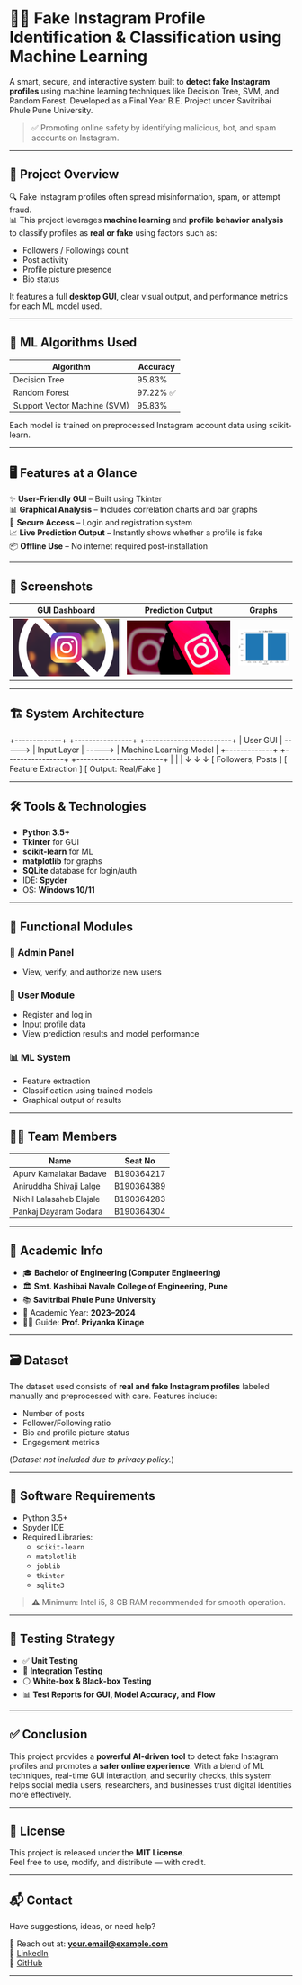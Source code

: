 # 🕵️‍♂️ Fake Instagram Profile Identification & Classification using Machine Learning

A smart, secure, and interactive system built to **detect fake Instagram profiles** using machine learning techniques like Decision Tree, SVM, and Random Forest. Developed as a Final Year B.E. Project under Savitribai Phule Pune University.

> ✅ Promoting online safety by identifying malicious, bot, and spam accounts on Instagram.

---

## 📌 Project Overview

🔍 Fake Instagram profiles often spread misinformation, spam, or attempt fraud.  
📊 This project leverages **machine learning** and **profile behavior analysis** to classify profiles as **real or fake** using factors such as:

- Followers / Followings count  
- Post activity  
- Profile picture presence  
- Bio status  

It features a full **desktop GUI**, clear visual output, and performance metrics for each ML model used.

---

## 🧠 ML Algorithms Used

| Algorithm         | Accuracy     |
|------------------|--------------|
| Decision Tree     | 95.83%       |
| Random Forest     | 97.22% ✅     |
| Support Vector Machine (SVM) | 95.83%       |

Each model is trained on preprocessed Instagram account data using scikit-learn.

---

## 🖥️ Features at a Glance

✨ **User-Friendly GUI** – Built using Tkinter  
📊 **Graphical Analysis** – Includes correlation charts and bar graphs  
🔐 **Secure Access** – Login and registration system  
📈 **Live Prediction Output** – Instantly shows whether a profile is fake  
📦 **Offline Use** – No internet required post-installation

---

## 📸 Screenshots

| GUI Dashboard | Prediction Output | Graphs |
|---------------|-------------------|--------|
| ![Form](Fake%20Instagram%20Profile%20Prediction%20100%25%20code/img1.png) | ![Result](Fake%20Instagram%20Profile%20Prediction%20100%25%20code/img3.jpeg) | ![Graph](Fake%20Instagram%20Profile%20Prediction%20100%25%20code/barchart.png) |

---

## 🏗️ System Architecture

+-------------+ +----------------+ +------------------------+
| User GUI | -----> | Input Layer | -----> | Machine Learning Model |
+-------------+ +----------------+ +------------------------+
| | |
↓ ↓ ↓
[ Followers, Posts ] [ Feature Extraction ] [ Output: Real/Fake ]


---

## 🛠️ Tools & Technologies

- **Python 3.5+**
- **Tkinter** for GUI
- **scikit-learn** for ML
- **matplotlib** for graphs
- **SQLite** database for login/auth
- IDE: **Spyder**
- OS: **Windows 10/11**

---

## 🧪 Functional Modules

### 🔐 Admin Panel
- View, verify, and authorize new users

### 👤 User Module
- Register and log in
- Input profile data
- View prediction results and model performance

### 📊 ML System
- Feature extraction
- Classification using trained models
- Graphical output of results

---

## 🧑‍💻 Team Members

| Name                        | Seat No         |
|----------------------------|-----------------|
| Apurv Kamalakar Badave     | B190364217      |
| Aniruddha Shivaji Lalge    | B190364389      |
| Nikhil Lalasaheb Elajale   | B190364283      |
| Pankaj Dayaram Godara      | B190364304      |

---

## 🏫 Academic Info

- 🎓 **Bachelor of Engineering (Computer Engineering)**  
- 🏛️ **Smt. Kashibai Navale College of Engineering, Pune**  
- 📚 **Savitribai Phule Pune University**  
- 📅 Academic Year: **2023–2024**  
- 👩‍🏫 Guide: **Prof. Priyanka Kinage**

---

## 🗃️ Dataset

The dataset used consists of **real and fake Instagram profiles** labeled manually and preprocessed with care. Features include:

- Number of posts  
- Follower/Following ratio  
- Bio and profile picture status  
- Engagement metrics  

(*Dataset not included due to privacy policy.*)

---

## 🧾 Software Requirements

- Python 3.5+
- Spyder IDE
- Required Libraries:
  - `scikit-learn`
  - `matplotlib`
  - `joblib`
  - `tkinter`
  - `sqlite3`

> ⚠️ Minimum: Intel i5, 8 GB RAM recommended for smooth operation.

---
## 🧪 Testing Strategy

- ✅ **Unit Testing**  
- 🔄 **Integration Testing**  
- ⚪ **White-box & Black-box Testing**  
- 📊 **Test Reports for GUI, Model Accuracy, and Flow**

---

## ✅ Conclusion

This project provides a **powerful AI-driven tool** to detect fake Instagram profiles and promotes a **safer online experience**. With a blend of ML techniques, real-time GUI interaction, and security checks, this system helps social media users, researchers, and businesses trust digital identities more effectively.

---

## 📜 License

This project is released under the **MIT License**.  
Feel free to use, modify, and distribute — with credit.

---

## 📬 Contact

Have suggestions, ideas, or need help?

📧 Reach out at: **your.email@example.com**  
🔗 [LinkedIn]([(https://www.linkedin.com/in/aniruddha-lalge-aa06041b3/)])  
🐙 [GitHub](https://github.com/aniruddha7447)

---
